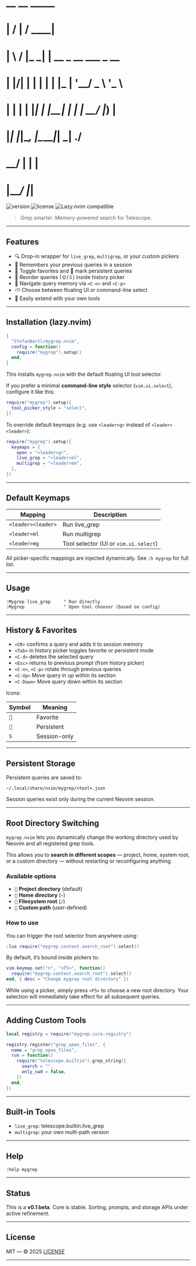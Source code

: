 #  __  __        _____
# |  \/  |      / ____|
# | \  / |_   _| |  __ _ __ ___ _ __
# | |\/| | | | | | |_ | '__/ _ \ '_ \
# | |  | | |_| | |__| | | |  __/ |_) |
# |_|  |_|\__, |\_____|_|  \___| .__/
#          __/ |               | |
#         |___/                |_|

![version](https://img.shields.io/badge/version-0.1-blue.svg)
![license](https://img.shields.io/github/license/StefanBartl/mygrep.nvim)
![Lazy.nvim compatible](https://img.shields.io/badge/lazy.nvim-supported-success)

> Grep smarter. Memory-powered search for Telescope.

---

## Features

- 🔍 Drop-in wrapper for `live_grep`, `multigrep`, or your custom pickers
- 🧠 Remembers your previous queries in a session
-  Toggle favorites and  mark persistent queries
- 🔁 Reorder queries (⇧/⇩) inside history picker
- 🔄 Navigate query memory via `<C-n>` and `<C-p>`
- ⛅ Choose between floating UI or command-line select
- 🧩 Easily extend with your own tools

---

## Installation (lazy.nvim)

```lua
{
  "StefanBartl/mygrep.nvim",
  config = function()
    require("mygrep").setup()
  end,
}
```

This installs `mygrep.nvim` with the default floating UI tool selector.

If you prefer a minimal **command-line style** selector (`vim.ui.select`), configure it like this:

```lua
require("mygrep").setup({
  tool_picker_style = "select",
})
```

To override default keymaps (e.g. use `<leader>gr` instead of `<leader><leader>`):

```lua
require("mygrep").setup({
  keymaps = {
    open = "<leader>gr",
    live_grep = "<leader>ml",
    multigrep = "<leader>mm",
  },
})
```

---

## Default Keymaps

| Mapping            | Description                           |
| ------------------ | ------------------------------------- |
| `<leader><leader>` | Run live\_grep                        |
| `<leader>ml`       | Run multigrep                         |
| `<leader>mg`       | Tool selector (UI or `vim.ui.select`) |

All picker-specific mappings are injected dynamically.
See `:h mygrep` for full list.

---

## Usage

```vim
:Mygrep live_grep     " Run directly
:Mygrep               " Open tool chooser (based on config)
```

---

## History & Favorites

* `<CR>` confirms a query and adds it to session memory
* `<Tab>` in history picker toggles favorite or persistent mode
* `<C-d>` deletes the selected query
* `<Esc>` returns to previous prompt (from history picker)
* `<C-n>`, `<C-p>` rotate through previous queries
* `<C-Up>` Move query in up within its section
* `<C-Down>` Move query down within its section

Icons:

| Symbol | Meaning      |
| ------ | ------------ |
| ``   | Favorite     |
| ``   | Persistent   |
| `S`    | Session-only |

---

## Persistent Storage

Persistent queries are saved to:

```
~/.local/share/nvim/mygrep/<tool>.json
```

Session queries exist only during the current Neovim session.

---

## Root Directory Switching

`mygrep.nvim` lets you dynamically change the working directory used by Neovim and all registered grep tools.

This allows you to **search in different scopes** — project, home, system root, or a custom directory — without restarting or reconfiguring anything.

### Available options

* `` **Project directory** (default)
* `󰋞` **Home directory** (`~`)
* `󰜉` **Filesystem root** (`/`)
* `` **Custom path** (user-defined)

### How to use

You can trigger the root selector from anywhere using:

```lua
:lua require("mygrep.context.search_root").select()
```

By default, it’s bound inside pickers to:

```lua
vim.keymap.set("n", "<F5>", function()
  require("mygrep.context.search_root").select()
end, { desc = "Change mygrep root directory" })
```

While using a picker, simply press `<F5>` to choose a new root directory.
Your selection will immediately take effect for all subsequent queries.

---

## Adding Custom Tools

```lua
local registry = require("mygrep.core.registry")

registry.register("grep_open_files", {
  name = "grep_open_files",
  run = function()
    require("telescope.builtin").grep_string({
      search = "",
      only_cwd = false,
    })
  end,
})
```

---

## Built-in Tools

* `live_grep`: telescope.builtin.live\_grep
* `multigrep`: your own multi-path version

---

## Help

```vim
:help mygrep
```

---

## Status

This is a **v0.1 beta**. Core is stable. Sorting, prompts, and storage APIs under active refinement.

---

## License

MIT — © 2025 [LICENSE](./LICENSE)

---